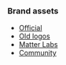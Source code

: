 ### Brand assets

- [Official](https://matterlabs.gitbook.io/zksync-community-hub/brand-assets/zksync)
- [Old logos](https://matterlabs.gitbook.io/zksync-community-hub/brand-assets/zksync/logos)
- [Matter Labs](https://matterlabs.gitbook.io/zksync-community-hub/brand-assets/matter-labs)
- [Community](https://matterlabs.gitbook.io/zksync-community-hub/brand-assets/zksync/community)
